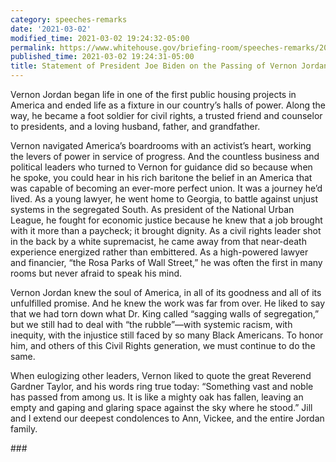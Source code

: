 ```yaml
---
category: speeches-remarks
date: '2021-03-02'
modified_time: 2021-03-02 19:24:32-05:00
permalink: https://www.whitehouse.gov/briefing-room/speeches-remarks/2021/03/02/statement-of-president-joe-biden-on-the-passing-of-vernon-jordan/
published_time: 2021-03-02 19:24:31-05:00
title: Statement of President Joe Biden on the Passing of Vernon Jordan
---
```

 
Vernon Jordan began life in one of the first public housing projects in
America and ended life as a fixture in our country’s halls of power.
Along the way, he became a foot soldier for civil rights, a trusted
friend and counselor to presidents, and a loving husband, father, and
grandfather.   
  
Vernon navigated America’s boardrooms with an activist’s heart, working
the levers of power in service of progress. And the countless business
and political leaders who turned to Vernon for guidance did so because
when he spoke, you could hear in his rich baritone the belief in an
America that was capable of becoming an ever-more perfect union. It was
a journey he’d lived. As a young lawyer, he went home to Georgia, to
battle against unjust systems in the segregated South. As president of
the National Urban League, he fought for economic justice because he
knew that a job brought with it more than a paycheck; it brought
dignity. As a civil rights leader shot in the back by a white
supremacist, he came away from that near-death experience energized
rather than embittered. As a high-powered lawyer and financier, “the
Rosa Parks of Wall Street,” he was often the first in many rooms but
never afraid to speak his mind.  
  
Vernon Jordan knew the soul of America, in all of its goodness and all
of its unfulfilled promise. And he knew the work was far from over. He
liked to say that we had torn down what Dr. King called “sagging walls
of segregation,” but we still had to deal with “the rubble”—with
systemic racism, with inequity, with the injustice still faced by so
many Black Americans. To honor him, and others of this Civil Rights
generation, we must continue to do the same.   
  
When eulogizing other leaders, Vernon liked to quote the great Reverend
Gardner Taylor, and his words ring true today: “Something vast and noble
has passed from among us. It is like a mighty oak has fallen, leaving an
empty and gaping and glaring space against the sky where he stood.” Jill
and I extend our deepest condolences to Ann, Vickee, and the entire
Jordan family.

  
\###
